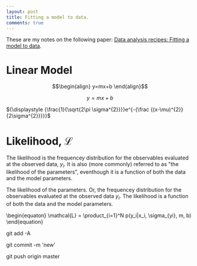 ```yaml
---
layout: post
title: Fitting a model to data.
comments: true
---
```


These are my notes on the following paper: [Data analysis recipes: Fitting a model to data](https://arxiv.org/pdf/1008.4686.pdf).


# Linear Model
$$\begin{align} y=mx+b \end{align}$$

$$y=mx+b$$


${\displaystyle {\frac{1}{\sqrt{2\pi \sigma^{2}}}}e^{-{\frac {(x-\mu)^{2}}{2\sigma^{2}}}}}$



# Likelihood, $\mathcal{L}$
The likelihood is the frequencey distribution for the observables evaluated at the observed data, $y_i$. It is also (more commonly) referred to as "the likelihood of the parameters", eventhough it is a function of both the data and the model parameters. 



The likelihood of the parameters. Or, the frequencey distribution for the observables evaluated at the observed data $y_i$. The likelihood is a function of both the data and the model parameters. 

\begin{equaton}
\mathcal{L} = \product_{i=1}^N p(y_i|x_i, \sigma_{yi}, m, b)
\end{equation}





git add -A

git commit -m 'new'

git push origin master
